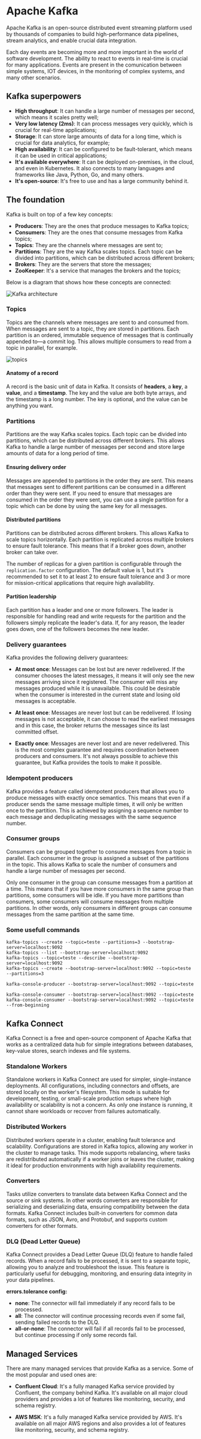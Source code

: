 # Apache Kafka 

Apache Kafka is an open-source distributed event streaming platform used by thousands of companies to build high-performance data pipelines, stream analytics, and enable crucial data integration.

Each day events are becoming more and more important in the world of software development. The ability to react to events in real-time is crucial for many applications. Events are present in the comunication between simple systems, IOT devices, in the monitoring of complex systems, and many other scenarios.

## Kafka superpowers

- **High throughput**: It can handle a large number of messages per second, which means it scales pretty well;
- **Very low latency (2ms)**: It can process messages very quickly, which is crucial for real-time applications;
- **Storage**: It can store large amounts of data for a long time, which is crucial for data analytics, for example;
- **High availability**: It can be configured to be fault-tolerant, which means it can be used in critical applications;
- **It's available everywhere**: It can be deployed on-premises, in the cloud, and even in Kubernetes. It also connects to many languages and frameworks like Java, Python, Go, and many others.
- **It's open-source**: It's free to use and has a large community behind it.

## The foundation

Kafka is built on top of a few key concepts:

- **Producers**: They are the ones that produce messages to Kafka topics;
- **Consumers**: They are the ones that consume messages from Kafka topics;
- **Topics**: They are the channels where messages are sent to;
- **Partitions**: They are the way Kafka scales topics. Each topic can be divided into partitions, which can be distributed across different brokers;
- **Brokers**: They are the servers that store the messages;
- **ZooKeeper**: It's a service that manages the brokers and the topics;

Below is a diagram that shows how these concepts are connected:

![Kafka architecture](./docs/images/kafka-architecture.png)

### Topics

Topics are the channels where messages are sent to and consumed from. When messages are sent to a topic, they are stored in partitions. Each partition is an ordered, immutable sequence of messages that is continually appended to—a commit log. This allows multiple consumers to read from a topic in parallel, for example.

![topics](./docs/images/topics.png)

#### Anatomy of a record

A record is the basic unit of data in Kafka. It consists of **headers**, a **key**, a **value**, and a **timestamp**. The key and the value are both byte arrays, and the timestamp is a long number. The key is optional, and the value can be anything you want.

### Partitions

Partitions are the way Kafka scales topics. Each topic can be divided into partitions, which can be distributed across different brokers. This allows Kafka to handle a large number of messages per second and store large amounts of data for a long period of time.

#### Ensuring delivery order

Messages are appended to partitions in the order they are sent. This means that messages sent to different partitions can be consumed in a different order than they were sent. If you need to ensure that messages are consumed in the order they were sent, you can use a single partition for a topic which can be done by using the same key for all messages.

#### Distributed partitions

Partitions can be distributed across different brokers. This allows Kafka to scale topics horizontally. Each partition is replicated across multiple brokers to ensure fault tolerance. This means that if a broker goes down, another broker can take over.
 
The number of replicas for a given partition is configurable through the `replication.factor` configuration. The default value is 1, but it's recommended to set it to at least 2 to ensure fault tolerance and 3 or more for mission-critical applications that require high availability.

#### Partition leadership

Each partition has a leader and one or more followers. The leader is responsible for handling read and write requests for the partition and the followers simply replicate the leader's data. If, for any reason, the leader goes down, one of the followers becomes the new leader.

### Delivery guarantees

Kafka provides the following delivery guarantees:

- **At most once**: Messages can be lost but are never redelivered. If the consumer chooses the latest messages, it means it will only see the new messages arriving since it registered. The consumer will miss any messages produced while it is unavailable. This could be desirable when the consumer is interested in the current state and losing old messages is acceptable.

- **At least once**: Messages are never lost but can be redelivered. If losing messages is not acceptable, it can choose to read the earliest messages and in this case, the broker returns the messages since its last committed offset.

- **Exactly once**: Messages are never lost and are never redelivered. This is the most complex guarantee and requires coordination between producers and consumers. It's not always possible to achieve this guarantee, but Kafka provides the tools to make it possible.

### Idempotent producers

Kafka provides a feature called idempotent producers that allows you to produce messages with exactly once semantics. This means that even if a producer sends the same message multiple times, it will only be written once to the partition. This is achieved by assigning a sequence number to each message and deduplicating messages with the same sequence number.

### Consumer groups

Consumers can be grouped together to consume messages from a topic in parallel. Each consumer in the group is assigned a subset of the partitions in the topic. This allows Kafka to scale the number of consumers and handle a large number of messages per second.

Only one consumer in the group can consume messages from a partition at a time. This means that if you have more consumers in the same group than partitions, some consumers will be idle. If you have more partitions than consumers, some consumers will consume messages from multiple partitions. In other words, only consumers in different groups can consume messages from the same partition at the same time.

### Some usefull commands
```
kafka-topics --create --topic=teste --partitions=3 --bootstrap-server=localhost:9092
kafka-topics --list --bootstrap-server=localhost:9092
kafka-topics --topic=teste --describe --bootstrap-server=localhost:9092
kafka-topics --create --bootstrap-server=localhost:9092 --topic=teste --partitions=3

kafka-console-producer --bootstrap-server=localhost:9092 --topic=teste

kafka-console-consumer --bootstrap-server=localhost:9092 --topic=teste
kafka-console-consumer --bootstrap-server=localhost:9092 --topic=teste --from-beginning
```
## Kafka Connect

Kafka Connect is a free and open-source component of Apache Kafka that works as a centralized data hub for simple integrations between databases, key-value stores, search indexes and file systems.

### Standalone Workers

Standalone workers in Kafka Connect are used for simpler, single-instance deployments. All configurations, including connectors and offsets, are stored locally on the worker's filesystem. This mode is suitable for development, testing, or small-scale production setups where high availability or scalability is not a concern. As only one instance is running, it cannot share workloads or recover from failures automatically.

### Distributed Workers

Distributed workers operate in a cluster, enabling fault tolerance and scalability. Configurations are stored in Kafka topics, allowing any worker in the cluster to manage tasks. This mode supports rebalancing, where tasks are redistributed automatically if a worker joins or leaves the cluster, making it ideal for production environments with high availability requirements.

### Converters

Tasks utilize converters to translate data between Kafka Connect and the source or sink systems. In other words converters are responsible for serializing and deserializing data, ensuring compatibility between the data formats. Kafka Connect includes built-in converters for common data formats, such as JSON, Avro, and Protobuf, and supports custom converters for other formats.

### DLQ (Dead Letter Queue)

Kafka Connect provides a Dead Letter Queue (DLQ) feature to handle failed records. When a record fails to be processed, it is sent to a separate topic, allowing you to analyze and troubleshoot the issue. This feature is particularly useful for debugging, monitoring, and ensuring data integrity in your data pipelines.

**errors.tolerance config:**

- **none**: The connector will fail immediately if any record fails to be processed.
- **all**: The connector will continue processing records even if some fail, sending failed records to the DLQ.
- **all-or-none**: The connector will fail if all records fail to be processed, but continue processing if only some records fail.

## Managed Services

There are many managed services that provide Kafka as a service. Some of the most popular and used ones are:

- **Confluent Cloud**: It's a fully managed Kafka service provided by Confluent, the company behind Kafka. It's available on all major cloud providers and provides a lot of features like monitoring, security, and schema registry.

- **AWS MSK**: It's a fully managed Kafka service provided by AWS. It's available on all major AWS regions and also provides a lot of features like monitoring, security, and schema registry.
